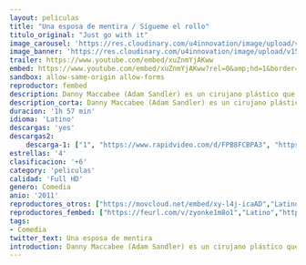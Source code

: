 ```yaml
---
layout: peliculas
title: "Una esposa de mentira / Sígueme el rollo"
titulo_original: "Just go with it"
image_carousel: 'https://res.cloudinary.com/u4innovation/image/upload/v1561000587/esposa-poster-min_az6fxf.jpg'
image_banner: 'https://res.cloudinary.com/u4innovation/image/upload/v1561000587/esposa-banner-min_rcjetf.jpg'
trailer: https://www.youtube.com/embed/xuZnmYjAKww
embed: https://www.youtube.com/embed/xuZnmYjAKww?rel=0&amp;hd=1&border=0&wmode=opaque&enablejsapi=1&modestbranding=1&controls=1&showinfo=1
sandbox: allow-same-origin allow-forms
reproductor: fembed
description: Danny Maccabee (Adam Sandler) es un cirujano plástico que siempre finge estar casado para no comprometerse con ninguna mujer. Pero un día conoce a la despampanante Palmer (Brooklyn Decker), una joven con la que quiere algo más serio. El problema es que cuando Palmer descubre su anillo de casado, piensa que lo está, así que Danny decide contratar a su ayudante Katherine (Jennifer Aniston), una madre soltera con hijos, para que finjan ser su familia. Su intención es demostrarle a Palmer que su amor por ella es tan grande que está a punto de divorciarse de su mujer... Remake de "Flor de cactus" (Cactus Flower, 1969), interpretada entonces por Walter Matthau, Ingrid Bergman y Goldie Hawn.
description_corta: Danny Maccabee (Adam Sandler) es un cirujano plástico que siempre finge estar casado para no comprometerse con ninguna mujer. Pero un día conoce a la despampanante Palmer (Brooklyn Decker), una joven con la que quiere algo más serio. El problema es que cuando Palmer descubre su anillo de..
duracion: '1h 57 min'
idioma: 'Latino'
descargas: 'yes'
descargas2:
    descarga-1: ["1", "https://www.rapidvideo.com/d/FPB8FCBPA3", "https://www.google.com/s2/favicons?domain=openload.co","OpenLoad","https://res.cloudinary.com/imbriitneysam/image/upload/v1541473684/mexico.png", "Latino", "Full HD"]
estrellas: '4'
clasificacion: '+6'
category: 'peliculas'
calidad: 'Full HD'
genero: Comedia
anio: '2011'
reproductores_otros: ["https://movcloud.net/embed/xy-l4j-icaAD","Latino","https://mstream.press/pownciq68u5r","Latino"]
reproductores_fembed: ["https://feurl.com/v/zyonke1m8o1","Latino","https://feurl.com/v/6mv2pmkqkd9","Latino"]
tags:
- Comedia
twitter_text: Una esposa de mentira
introduction: Danny Maccabee (Adam Sandler) es un cirujano plástico que siempre finge estar casado para no comprometerse con ninguna mujer. Pero un día conoce a la despampanante Palmer (Brooklyn Decker), una joven con la que quiere algo más serio. El problema es que cuando Palmer descubre su anillo de..
---
```



 








